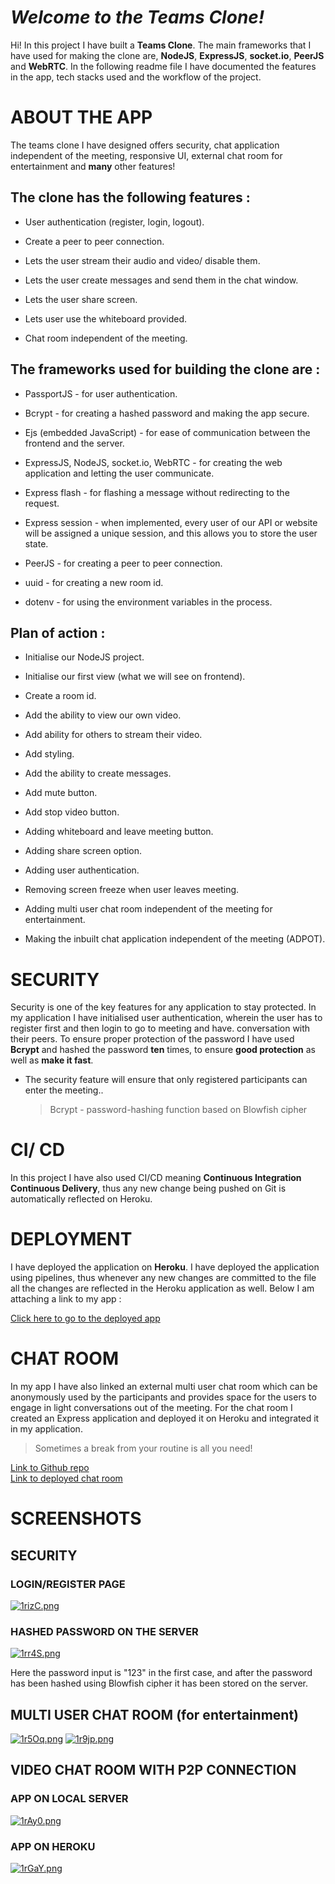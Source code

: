 # *Welcome to the Teams Clone!*

Hi! In this project I have built a **Teams Clone**. The main frameworks that I have used for making the clone are, **NodeJS**, **ExpressJS**, **socket.io**, **PeerJS** and **WebRTC**. In the following readme file I have documented the features in the app, tech stacks used and the workflow of the project.


# ABOUT THE APP

The teams clone I have designed offers security, chat application independent of the meeting, responsive UI, external chat room for entertainment and  **many** other features!

## The clone has the following features :
- User authentication (register, login, logout).

- Create a peer to peer connection.

- Lets the user stream their audio and video/ disable them.

- Lets the user create messages and send them in the chat window.

- Lets the user share screen.

- Lets user use the whiteboard provided.

- Chat room independent of the meeting.


## The frameworks used for building the clone are :
- PassportJS - for user authentication.

- Bcrypt - for creating a hashed password and making the app secure.

 - Ejs (embedded JavaScript) - for ease of communication between the frontend and the server.

- ExpressJS, NodeJS, socket.io, WebRTC - for creating the web application and letting the user communicate.

- Express flash - for flashing a message without redirecting to the request.

- Express session - when implemented, every user of our API or website will be assigned a unique session, and this allows you to store the user state.

- PeerJS - for creating a peer to peer connection.

- uuid - for creating a new room id.

- dotenv - for using the environment variables in the process.

## Plan of action :
- Initialise our NodeJS project.

- Initialise our first view (what we will see on frontend).

- Create a room id.

- Add the ability to view our own video.

- Add ability for others to stream their video.

- Add styling.

- Add the ability to create messages.

- Add mute button.

- Add stop video button.

- Adding whiteboard and leave meeting button.

- Adding share screen option.

- Adding user authentication.

- Removing screen freeze when user leaves meeting.

- Adding multi user chat room independent of the meeting for entertainment.

- Making the inbuilt chat application independent of the meeting (ADPOT).


# SECURITY

Security is one of the key features for any application to stay protected. In my application I have initialised user authentication, wherein the user has to register first and then login to go to meeting and have. conversation with their peers.
To ensure proper protection of the password I have used **Bcrypt** and hashed the password **ten** times, to ensure **good protection** as well as **make it fast**.

- The security feature will ensure that only registered participants can enter the meeting..
	> Bcrypt - password-hashing function based on Blowfish cipher

# CI/ CD

In this project I have also used CI/CD meaning **Continuous Integration Continuous Delivery**, thus any new change being pushed on Git is automatically reflected on Heroku.

# DEPLOYMENT

I have deployed the application on **Heroku**. I have deployed the application using pipelines, thus whenever any new changes are committed to the file all the changes are reflected in the Heroku application as well. Below I am attaching a link to my app :

[Click here to go to the deployed app](https://pacific-hamlet-30189.herokuapp.com/d0fa2eba-ab6d-416e-854b-b07c9afd2006)

# CHAT ROOM

In my app I have also linked an external multi user chat room which can be anonymously used by the participants and provides space for the users to engage in light conversations out of the meeting.
For the chat room I created an Express application and deployed it on Heroku and integrated it in my application. 

> Sometimes a break from your routine is all you need!

[Link to Github repo](https://github.com/bahirithikaramp/ChatCord.git)  
[Link to deployed chat room](https://fathomless-chamber-19683.herokuapp.com/)

# SCREENSHOTS

## SECURITY

### LOGIN/REGISTER PAGE

<a href="https://im.ge/i/1rizC"><img src="https://i.im.ge/2021/07/12/1rizC.png" alt="1rizC.png" border="0"></a>

### HASHED PASSWORD ON THE SERVER
<a href="https://im.ge/i/1rr4S"><img src="https://i.im.ge/2021/07/12/1rr4S.png" alt="1rr4S.png" border="0"></a>

Here the password input is "123" in the first case, and after the password has been hashed using Blowfish cipher it has been stored on the server.


## MULTI USER CHAT ROOM (for entertainment)

<a href="https://im.ge/i/1r5Oq"><img src="https://i.im.ge/2021/07/12/1r5Oq.png" alt="1r5Oq.png" border="0"></a>
<a href="https://im.ge/i/1r9jp"><img src="https://i.im.ge/2021/07/12/1r9jp.png" alt="1r9jp.png" border="0"></a>

## VIDEO CHAT ROOM WITH P2P CONNECTION

### APP ON LOCAL SERVER
<a href="https://im.ge/i/1rAy0"><img src="https://i.im.ge/2021/07/12/1rAy0.png" alt="1rAy0.png" border="0"></a>

### APP ON HEROKU

<a href="https://im.ge/i/1rGaY"><img src="https://i.im.ge/2021/07/12/1rGaY.png" alt="1rGaY.png" border="0"></a>